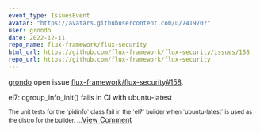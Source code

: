 ```yaml
---
event_type: IssuesEvent
avatar: "https://avatars.githubusercontent.com/u/741970?"
user: grondo
date: 2022-12-11
repo_name: flux-framework/flux-security
html_url: https://github.com/flux-framework/flux-security/issues/158
repo_url: https://github.com/flux-framework/flux-security
---
```


<a href='https://github.com/grondo' target='_blank'>grondo</a> open issue <a href='https://github.com/flux-framework/flux-security/issues/158' target='_blank'>flux-framework/flux-security#158</a>.

<p>el7: cgroup_info_init() fails in CI with ubuntu-latest</p><small>The unit tests for the `pidinfo` class fail in the `el7` builder when `ubuntu-latest` is used as the distro for the builder....</small><a href='https://github.com/flux-framework/flux-security/issues/158' target='_blank'>View Comment</a>